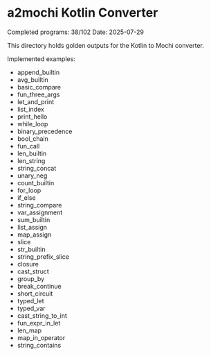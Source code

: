 # a2mochi Kotlin Converter

Completed programs: 38/102
Date: 2025-07-29

This directory holds golden outputs for the Kotlin to Mochi converter.

Implemented examples:

- append_builtin
- avg_builtin
- basic_compare
- fun_three_args
- let_and_print
- list_index
- print_hello
- while_loop
- binary_precedence
- bool_chain
- fun_call
- len_builtin
- len_string
- string_concat
- unary_neg
- count_builtin
- for_loop
- if_else
- string_compare
- var_assignment
- sum_builtin
- list_assign
- map_assign
- slice
- str_builtin
- string_prefix_slice
- closure
- cast_struct
- group_by
- break_continue
- short_circuit
- typed_let
- typed_var
- cast_string_to_int
- fun_expr_in_let
- len_map
- map_in_operator
- string_contains
